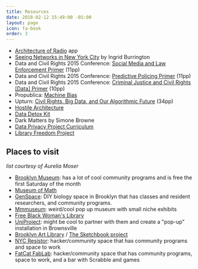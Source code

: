 ```yaml
---
title: Resources
date: 2018-02-12 15:49:00 -05:00
layout: page
icon: fa-book
order: 3
---
```


* [Architecture of Radio](http://architectureofradio.com/) app
* [Seeing Networks in New York City](http://seeingnetworks.in/nyc/) by Ingrid Burrington
* Data and Civil Rights 2015 Conference: [Social Media and Law Enforcement Primer](http://www.datacivilrights.org/pubs/2015-1027/Social_Media_Surveillance_and_Law_Enforcement.pdf) (11pp)
* Data and Civil Rights 2015 Conference: [Predictive Policing Primer](http://www.datacivilrights.org/pubs/2015-1027/Predictive_Policing.pdf) (11pp)
* Data and Civil Rights 2015 Conference: [Criminal Justice and Civil Rights [Data] Primer](http://www.datacivilrights.org/pubs/2015-1027/Criminal_Justice_and_Civil_Rights_Primer.pdf) (10pp)
* Propublica: [Machine Bias](https://www.propublica.org/article/machine-bias-risk-assessments-in-criminal-sentencing)
* Upturn: [Civil Rights, Big Data, and Our Algorithmic Future](https://bigdata.fairness.io/) (34pp)
* [Hostile Architecture](https://points.datasociety.net/hostile-architecture-electronic-monitoring-716dd03b44f5)
* [Data Detox Kit](https://datadetox.myshadow.org/detox)
* Dark Matters by Simone Browne
* [Data Privacy Project Curriculum](https://dataprivacyproject.org/curriculum/)
* [Library Freedom Project](https://libraryfreedomproject.org/resources/)

## Places to visit
*list courtesy of Aurelia Moser*

* [Brooklyn Museum](https://www.brooklynmuseum.org/about/contact/): has a lot of cool community programs and is free the first Saturday of the month
* [Museum of Math](https://momath.org/) 
* [GenSpace](https://www.genspace.org/): DIY biology space in Brooklyn that has classes and resident researchers, and community programs.
* [Mmmuseum](http://www.mmuseumm.com/): weird/cool pop up museum with small niche exhibits
* [Free Black Woman's Library](https://thefreeblackwomanslibrary.tumblr.com/) 
* [UniProject](https://www.theuniproject.org/): might be cool to partner with them and create a "pop-up" installation in Brownsville
* [Brooklyn Art Library](https://www.sketchbookproject.com/libraries) / [The Sketchbook project](https://www.sketchbookproject.com/)
* [NYC Resistor](https://www.nycresistor.com/): hacker/community space that has community programs and space to work
* [FatCat FabLab](https://www.fatcatfablab.org/): hacker/community space that has community programs, space to work, and a bar with Scrabble and games

